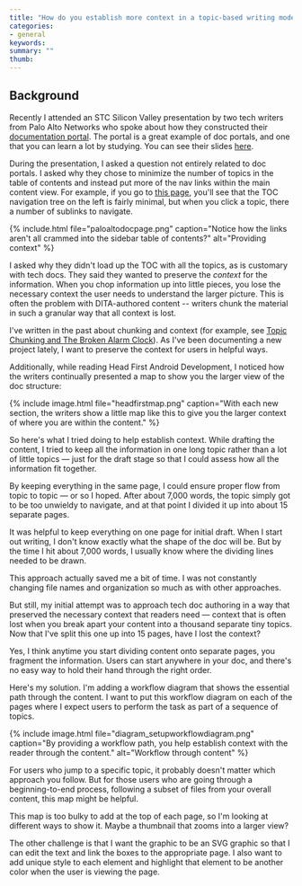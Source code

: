 ```yaml
---
title: "How do you establish more context in a topic-based writing model?"
categories:
- general
keywords: 
summary: ""
thumb: 
---
```


## Background

Recently I attended an STC Silicon Valley presentation by two tech writers from Palo Alto Networks who spoke about how they constructed their [documentation portal](https://www.paloaltonetworks.com/documentation/). The portal is a great example of doc portals, and one that you can learn a lot by studying. You can see their slides [here](http://www.stc-siliconvalley.org/2016/03/06/march-21-2016-building-a-documentation-portal/). 

During the presentation, I asked a question not entirely related to doc portals. I asked why they chose to minimize the number of topics in the table of contents and instead put more of the nav links within the main content view. For example, if you go to [this page](https://www.paloaltonetworks.com/documentation/71/pan-os/pan-os), you'll see that the TOC navigation tree on the left is fairly minimal, but when you click a topic, there a number of sublinks to navigate.

{% include.html file="paloaltodocpage.png" caption="Notice how the links aren't all crammed into the sidebar table of contents?" alt="Providing context" %}

I asked why they didn't load up the TOC with all the topics, as is customary with tech docs. They said they wanted to preserve the *context* for the information. When you chop information up into little pieces, you lose the necessary context the user needs to understand the larger picture. This is often the problem with DITA-authored content -- writers chunk the material in such a granular way that all context is lost.

I've written in the past about chunking and context (for example, see [Topic Chunking and The Broken Alarm Clock](http://idratherbewriting.com/2011/04/27/topic-chunking-and-the-broken-clock/)). As I've been documenting a new project lately, I want to preserve the context for users in helpful ways. 

Additionally, while reading Head First Android Development, I noticed how the writers continually presented a map to show you the larger view of the doc structure:

{% include image.html file="headfirstmap.png" caption="With each new section, the writers show a little map like this to give you the larger context of where you are within the content." %}

So here's what I tried doing to help establish context. While drafting the content, I tried to keep all the information in one long topic rather than a lot of little topics &mdash; just for the draft stage so that I could assess how all the information fit together.

By keeping everything in the same page, I could ensure proper flow from topic to topic &mdash; or so I hoped. After about 7,000 words, the topic simply got to be too unwieldy to navigate, and at that point I divided it up into about 15 separate pages. 

It was helpful to keep everything on one page for initial draft. When I start out writing, I don't know exactly what the shape of the doc will be. But by the time I hit about 7,000 words, I usually know where the dividing lines needed to be drawn. 

This approach actually saved me a bit of time. I was not constantly changing file names and organization so much as with other approaches.

But still, my initial attempt was to approach tech doc authoring in a way that preserved the necessary context that readers need &mdash; context that is often lost when you break apart your content into a thousand separate tiny topics. Now that I've split this one up into 15 pages, have I lost the context? 

Yes, I think anytime you start dividing content onto separate pages, you fragment the information. Users can start anywhere in your doc, and there's no easy way to hold their hand through the right order. 

Here's my solution. I'm adding a workflow diagram that shows the essential path through the content. I want to put this workflow diagram on each of the pages where I expect users to perform the task as part of a sequence of topics.

{% include image.html file="diagram_setupworkflowdiagram.png" caption="By providing a workflow path, you help establish context with the reader through the content." alt="Workflow through content" %}

For users who jump to a specific topic, it probably doesn't matter which approach you follow. But for those users who are going through a beginning-to-end process, following a subset of files from your overall content, this map might be helpful.

This map is too bulky to add at the top of each page, so I'm looking at different ways to show it. Maybe a thumbnail that zooms into a larger view?

The other challenge is that I want the graphic to be an SVG graphic so that I can edit the text and link the boxes to the appropriate page. I also want to add unique style to each element and highlight that element to be another color when the user is viewing the page.
